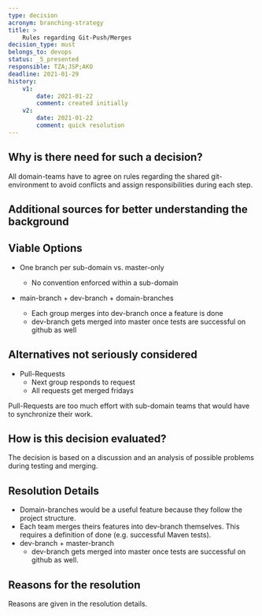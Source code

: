 ```yaml
---
type: decision
acronym: branching-strategy
title: >
    Rules regarding Git-Push/Merges
decision_type: must
belongs_to: devops
status: _5_presented
responsible: TZA;JSP;AKO    
deadline: 2021-01-29
history:
    v1:
        date: 2021-01-22
        comment: created initially
    v2:
        date: 2021-01-22
        comment: quick resolution
---
```


## Why is there need for such a decision?

All domain-teams have to agree on rules regarding the shared git-environment to avoid conflicts and assign
 responsibilities during each step.

## Additional sources for better understanding the background


## Viable Options

* One branch per sub-domain vs. master-only
    * No convention enforced within a sub-domain
         
* main-branch + dev-branch + domain-branches
    * Each group merges into dev-branch once a feature is done
    * dev-branch gets merged into master once tests are successful on github as well

## Alternatives not seriously considered

* Pull-Requests
    * Next group responds to request
    * All requests get merged fridays

Pull-Requests are too much effort with sub-domain teams that would have to synchronize their work.


## How is this decision evaluated?

The decision is based on a discussion and an analysis of possible problems during testing and merging. 

 
## Resolution Details

* Domain-branches would be a useful feature because they follow the project structure.
* Each team merges theirs features into dev-branch themselves. 
    This requires a definition of done (e.g. successful Maven tests).
* dev-branch + master-branch
    * dev-branch gets merged into master once tests are successful on github as well.

## Reasons for the resolution

Reasons are given in the resolution details.

